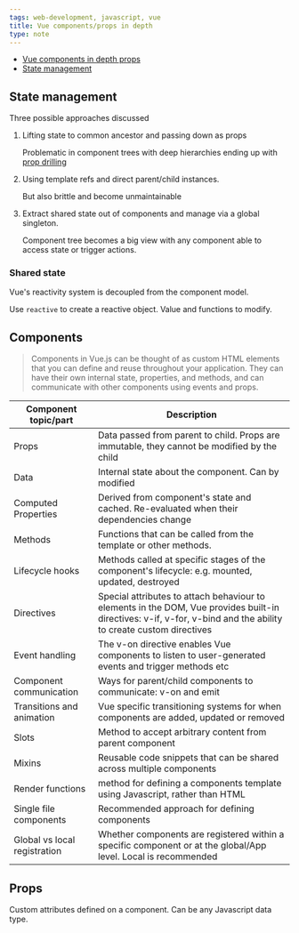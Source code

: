 ```yaml
---
tags: web-development, javascript, vue
title: Vue components/props in depth
type: note
---
```

- [Vue components in depth props](https://vue-community.org/js/vue-js-components-in-depth-props.html)
- [State management](https://vuejs.org/guide/scaling-up/state-management.html)

## State management

Three possible approaches discussed

1. Lifting state to common ancestor and passing down as props

    Problematic in component trees with deep hierarchies ending up with [prop drilling](https://vuejs.org/guide/components/provide-inject.html#prop-drilling)

2. Using template refs and direct parent/child instances. 

    But also brittle and become unmaintainable

3. Extract shared state out of components and manage via a global singleton.

    Component tree becomes a big view with any component able to access state or trigger actions.

### Shared state

Vue's reactivity system is decoupled from the component model.

Use `reactive` to create a reactive object. Value and functions to modify.


## Components

> Components in Vue.js can be thought of as custom HTML elements that you can define and reuse throughout your application. They can have their own internal state, properties, and methods, and can communicate with other components using events and props.

| Component topic/part | Description |
| --- | --- |
| Props | Data passed from parent to child. Props are immutable, they cannot be modified by the child |
| Data | Internal state about the component. Can by modified |
| Computed Properties | Derived from component's state and cached. Re-evaluated when their dependencies change |
| Methods | Functions that can be called from the template or other methods.  |
| Lifecycle hooks | Methods called at specific stages of the component's lifecycle: e.g. mounted, updated, destroyed |
| Directives | Special attributes to attach behaviour to elements in the DOM, Vue provides built-in directives: v-if, v-for, v-bind and the ability to create custom directives |
| Event handling | The v-on directive enables Vue components to listen to user-generated events and trigger methods etc |
| Component communication | Ways for parent/child components to communicate: v-on and emit |
| Transitions and animation | Vue specific transitioning systems for when components are added, updated or removed |
| Slots | Method to accept arbitrary content from parent component |
| Mixins | Reusable code snippets that can be shared across multiple components|
| Render functions | method for defining a components template using Javascript, rather than HTML |
| Single file components | Recommended approach for defining components |
| Global vs local registration | Whether components are registered within a specific component or at the global/App level. Local is recommended |

## Props

Custom attributes defined on a component. Can be any Javascript data type.